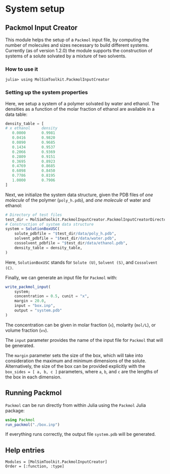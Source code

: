 
# System setup

## Packmol Input Creator

This module helps the setup of a `Packmol` input file, by computing the number of molecules
and sizes necessary to build different systems. Currently (as of version 1.2.0) the module
supports the construction of systems of a solute solvated by a mixture of two solvents. 

### How to use it

```julia-repl
julia> using MolSimToolkit.PackmolInputCreator
```

### Setting up the system properties

Here, we setup a system of a polymer solvated by water and ethanol. The densities as 
a function of the molar fraction of ethanol are available in a data table:

```julia
density_table = [
# x ethanol     density
   0.0000       0.9981
   0.0416       0.9820
   0.0890       0.9685
   0.1434       0.9537
   0.2066       0.9369
   0.2809       0.9151
   0.3695       0.8923
   0.4769       0.8685
   0.6098       0.8450
   0.7786       0.8195
   1.0000       0.7906
]
```

Next, we initialize the system data structure, given the PDB files of *one molecule* of the
polymer (`poly_h.pdb`), and *one molecule* of water and ethanol:

```julia
# Directory of test files
test_dir = MolSimToolkit.PackmolInputCreator.PackmolInputCreatorDirectory*"/test"
# Construction of system data structure
system = SolutionBoxUSC(
    solute_pdbfile = "$test_dir/data/poly_h.pdb",
    solvent_pdbfile = "$test_dir/data/water.pdb",
    cossolvent_pdbfile = "$test_dir/data/ethanol.pdb",
    density_table = density_table,
)
```

Here, `SolutionBoxUSC` stands for `Solute (U)`, `Solvent (S)`, and `Cossolvent (C)`. 

Finally, we can generate an input file for `Packmol` with:

```julia
write_packmol_input(
    system; 
    concentration = 0.5, cunit = "x", 
    margin = 20.0, 
    input = "box.inp",
    output = "system.pdb"
)
```

The concentration can be given in molar fraction (`x`), molarity (`mol/L`), or volume fraction (`vv`). 

The `input` parameter provides the name of the input file for `Packmol` that will be generated. 

The `margin` parameter sets the size of the box, which will take into consideration the maximum and
minimum dimensions of the solute. Alternatively, the size of the box can be provided explicitly
with the `box_sides = [ a, b, c ]` parameters, where `a`, `b`, and `c` are the lengths of the box
in each dimension. 

## Running Packmol

`Packmol` can be run directly from within Julia using the `Packmol` Julia package:
```julia
using Packmol
run_packmol("./box.inp")
```
If everything runs correctly, the output file `system.pdb` will be generated.

## Help entries

```@autodocs
Modules = [MolSimToolkit.PackmolInputCreator]
Order = [:function, :type]
```



